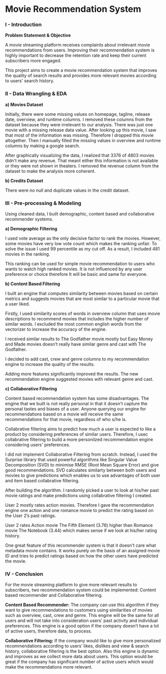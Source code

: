 # Movie Recommendation System

### I - Introduction

**Problem Statement & Objective**

A movie streaming platform receives complaints about irrelevant movie recommendations from users. Improving their recommendation system is highly important to decrease the retention rate and keep their current subscribers more engaged.

This project aims to create a movie recommendation system that improves the quality of search results and provides more relevant movies according to users' search history.









### II - Data Wrangling & EDA

**a) Movies Dataset**

Initially, there were some missing values on homepage, tagline, release date, overview, and runtime columns. I removed these columns from the dataset because they were irrelevant to our analysis. There was just one movie with a missing release data value. After looking up this movie, I saw that most of the information was missing. Therefore I dropped this movie altogether. Then I manually filled the missing values in overview and runtime columns by making a google search. 


After graphically visualizing the data, I realized that 3376 of 4803 movies didn’t make any revenue. That meant either this information is not available or they were not shown in theaters. I removed the revenue column from the dataset to make the analysis more coherent.

**b) Credits Dataset**

There were no null and duplicate values in the credit dataset. 



### III - Pre-processing & Modeling

Using cleaned data, I built demographic, content based and collaborative recommender systems. 

**a) Demographic Filtering**

I used vote average as the only decisive factor to rank the movies. However, some movies have very low vote count which makes the ranking unfair. To solve the issue I used 99 percentile as my cut off. As a result, I included 481 movies in the ranking. 


This ranking can be used for simple movie recommendation to users who wants to watch high ranked movies. It is not influenced by any user preference or choice therefore It will be basic and same for everyone.

**b) Content Based Filtering**

I built an engine that computes similarity between movies based on certain metrics and suggests movies that are most similar to a particular movie that a user liked. 

Firstly, I used similarity scores of words in overview column that uses movie descriptions to recommend movies that includes the higher number of similar words. I excluded the most common english words from the vectorizer to increase the accuracy of the engine. 


I received similar results to The Godfather movie mostly but Easy Money and Made movies doesn’t really have similar genre and cast with The Godfather.

I decided to add cast, crew and genre columns to my recommendation engine to increase the quality of the results. 



Adding more features significantly improved the results. The new recommendation engine suggested movies with relevant genre and cast.

**c) Collaborative Filtering**

Content based recommendation system has some disadvantages. The engine that we built is not really personal in that it doesn't capture the personal tastes and biases of a user. Anyone querying our engine for recommendations based on a movie will receive the same recommendations for that movie, regardless of who s/he is. 



Collabrative filtering aims to predict how much a user is expected to like a product by considering preferences of similar users. Therefore, I usec collabrative filtering to build a more personilzed recommendation engine considering users' preferences.

I did not implement Collaborative Filtering from scratch. Instead, I used the Surprise library that used powerful algorithms like Singular Value Decomposition (SVD) to minimise RMSE (Root Mean Square Error) and give good recommendations. SVD calculates similarty between both users and movies to give predictions which enables us to use advantages of both user and item based collabrative filtering.
 
After building the algorithm. I randomly picked a user to look at his/her past movie ratings and make predictions using collabrative filtering I created.
 


User 2 mostly rates action movies. Therefore I gave the recommendation engine one action and one romance movie to predict the rating based on the User 2’s past ratings.





User 2 rates Action movie The Fifth Element (3.76) higher than Romance movie The Notebook (3.44) which makes sense if we look at his/her rating history.

One great feature of this recommender system is that it doesn't care what metadata movie contains. It works purely on the basis of an assigned movie ID and tries to predict ratings based on how the other users have predicted the movie.

### IV - Conclusion 
For the movie streaming platform to give more relevant results to subscribers, two recommendation system could be implemented: Content based recommender and Collaborative filtering.  

**Content Based Recommender:** The company can use this algorithm if they want to give recommendations to customers using similarities of movies such as overview, cast, crew and genre. This engine will be the same for all users and will not take into consideration users’ past activity and individual preferences. This engine is a good option if the company doesn’t have a lot of active users, therefore data, to process. 

**Collaborative Filtering:** If the company would like to give more personalized recommendations according to users’ likes, dislikes and view & search history, collaborative filtering is the best option. Also this engine is dynamic and improves as we collect more data about users. This option would be great if the company has significant number of active users which would make the recommendations more relevant. 